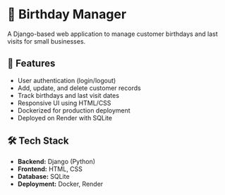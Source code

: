 # 🎂 Birthday Manager

A Django-based web application to manage customer birthdays and last visits for small businesses.

## 🚀 Features

- User authentication (login/logout)
- Add, update, and delete customer records
- Track birthdays and last visit dates
- Responsive UI using HTML/CSS
- Dockerized for production deployment
- Deployed on Render with SQLite

## 🛠️ Tech Stack

- **Backend:** Django (Python)
- **Frontend:** HTML, CSS
- **Database:** SQLite
- **Deployment:** Docker, Render
